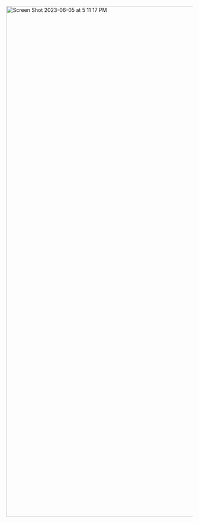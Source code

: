 
<!--
### Hi there 👋


**JefValenco/jefValenco** is a ✨ _special_ ✨ repository because its `README.md` (this file) appears on your GitHub profile.

Here are some ideas to get you started:

- 🔭 I’m currently working on ...
- 🌱 I’m currently learning ...
- 👯 I’m looking to collaborate on ...
- 🤔 I’m looking for help with ...
- 💬 Ask me about ...
- 📫 How to reach me: ...
- 😄 Pronouns: ...
- ⚡ Fun fact: ...

I am a Junior Fullstack Developer with a strong foundation in visual design. My expertise primarily lies in web design, digital and physical prototyping, and branding. 💾
-->



<img width="1380" alt="Screen Shot 2023-06-05 at 5 11 17 PM" src="https://github.com/JefValenco/jefValenco/assets/119255208/3ce1923d-4879-4ec0-b9e1-59c6be3a9f54">


